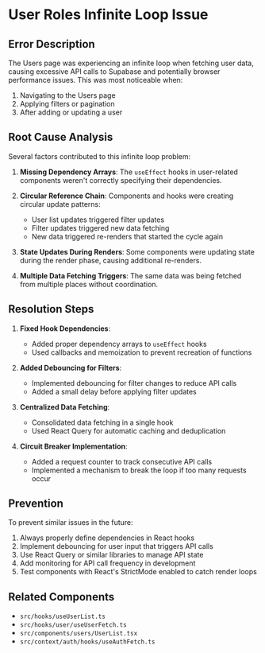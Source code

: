 
# User Roles Infinite Loop Issue

## Error Description

The Users page was experiencing an infinite loop when fetching user data, causing excessive API calls to Supabase and potentially browser performance issues. This was most noticeable when:

1. Navigating to the Users page
2. Applying filters or pagination
3. After adding or updating a user

## Root Cause Analysis

Several factors contributed to this infinite loop problem:

1. **Missing Dependency Arrays**: The `useEffect` hooks in user-related components weren't correctly specifying their dependencies.

2. **Circular Reference Chain**: Components and hooks were creating circular update patterns:
   - User list updates triggered filter updates
   - Filter updates triggered new data fetching
   - New data triggered re-renders that started the cycle again

3. **State Updates During Renders**: Some components were updating state during the render phase, causing additional re-renders.

4. **Multiple Data Fetching Triggers**: The same data was being fetched from multiple places without coordination.

## Resolution Steps

1. **Fixed Hook Dependencies**:
   - Added proper dependency arrays to `useEffect` hooks
   - Used callbacks and memoization to prevent recreation of functions

2. **Added Debouncing for Filters**:
   - Implemented debouncing for filter changes to reduce API calls
   - Added a small delay before applying filter updates

3. **Centralized Data Fetching**:
   - Consolidated data fetching in a single hook
   - Used React Query for automatic caching and deduplication

4. **Circuit Breaker Implementation**:
   - Added a request counter to track consecutive API calls
   - Implemented a mechanism to break the loop if too many requests occur

## Prevention

To prevent similar issues in the future:

1. Always properly define dependencies in React hooks
2. Implement debouncing for user input that triggers API calls
3. Use React Query or similar libraries to manage API state
4. Add monitoring for API call frequency in development
5. Test components with React's StrictMode enabled to catch render loops

## Related Components

- `src/hooks/useUserList.ts`
- `src/hooks/user/useUserFetch.ts`
- `src/components/users/UserList.tsx`
- `src/context/auth/hooks/useAuthFetch.ts`

